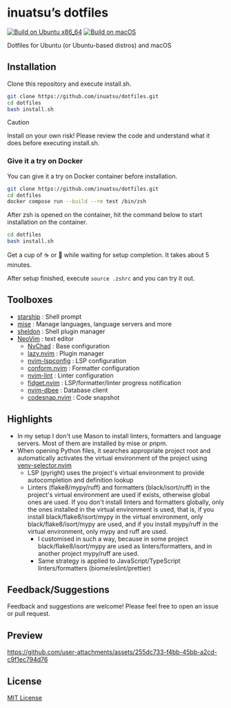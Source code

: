 # inuatsu’s dotfiles

[![Build on Ubuntu x86_64](https://github.com/inuatsu/dotfiles/actions/workflows/ubuntu_x86-64_build.yml/badge.svg)](https://github.com/inuatsu/dotfiles/actions/workflows/ubuntu_x86-64_build.yml)
[![Build on macOS](https://github.com/inuatsu/dotfiles/actions/workflows/macos_arm64_build.yml/badge.svg)](https://github.com/inuatsu/dotfiles/actions/workflows/macos_arm64_build.yml)

Dotfiles for Ubuntu (or Ubuntu-based distros) and macOS

## Installation

Clone this repository and execute install.sh.

```bash
git clone https://github.com/inuatsu/dotfiles.git
cd dotfiles
bash install.sh
```

> [!CAUTION]
>
> Install on your own risk!
> Please review the code and understand what it does before executing install.sh.

### Give it a try on Docker

You can give it a try on Docker container before installation.

```bash
git clone https://github.com/inuatsu/dotfiles.git
cd dotfiles
docker compose run --build --rm test /bin/zsh
```

After zsh is opened on the container,
hit the command below to start installation on the container.

```bash
cd dotfiles
bash install.sh
```

Get a cup of ☕ or 🍵 while waiting for setup completion. It takes about 5 minutes.

After setup finished, execute `source .zshrc` and you can try it out.

## Toolboxes

- [starship](https://starship.rs/) : Shell prompt
- [mise](https://mise.jdx.dev/) : Manage languages, language servers and more
- [sheldon](https://sheldon.cli.rs/) : Shell plugin manager
- [NeoVim](https://neovim.io/) : text editor
  - [NvChad](https://nvchad.com/) : Base configuration
  - [lazy.nvim](https://lazy.folke.io/) : Plugin manager
  - [nvim-lspconfig](https://github.com/neovim/nvim-lspconfig) : LSP configuration
  - [conform.nvim](https://github.com/stevearc/conform.nvim) : Formatter configuration
  - [nvim-lint](https://github.com/mfussenegger/nvim-lint) : Linter configuration
  - [fidget.nvim](https://github.com/j-hui/fidget.nvim) : LSP/formatter/linter progress notification
  - [nvim-dbee](https://github.com/kndndrj/nvim-dbee) : Database client
  - [codesnap.nvim](https://github.com/mistricky/codesnap.nvim) : Code snapshot

## Highlights

- In my setup I don't use Mason to install linters, formatters and language servers.
  Most of them are installed by mise or pnpm.
- When opening Python files, it searches appropriate project root
  and automatically activates the virtual environment of the project using
  [venv-selector.nvim](https://github.com/linux-cultist/venv-selector.nvim/tree/regexp)
  - LSP (pyright) uses the project's virtual environment
    to provide autocompletion and definition lookup
  - Linters (flake8/mypy/ruff) and formatters (black/isort/ruff)
    in the project's virtual environment are used if exists,
    otherwise global ones are used.
    If you don't install linters and formatters globally,
    only the ones installed in the virtual environment is used, that is,
    if you install black/flake8/isort/mypy in the virtual environment,
    only black/flake8/isort/mypy are used,
    and if you install mypy/ruff in the virtual environment,
    only mypy and ruff are used.
    - I customised in such a way,
      because in some project black/flake8/isort/mypy are used as linters/formatters,
      and in another project mypy/ruff are used.
    - Same strategy is applied to JavaScript/TypeScript linters/formatters (biome/eslint/prettier)

## Feedback/Suggestions

Feedback and suggestions are welcome!
Please feel free to open an issue or pull request.

## Preview

<https://github.com/user-attachments/assets/255dc733-f4bb-45bb-a2cd-c9f1ec794d76>

## License

[MIT License](LICENSE)

